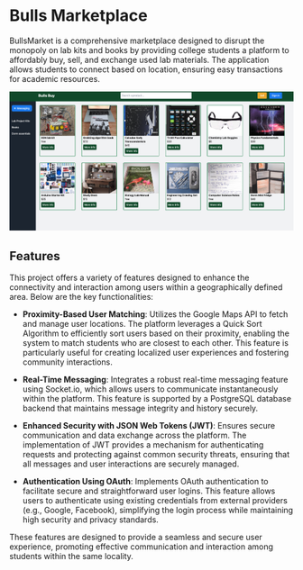 # Bulls Marketplace

BullsMarket is a comprehensive marketplace designed to disrupt the monopoly on lab kits and books by providing college students a platform to affordably buy, sell, and exchange used lab materials. The application allows students to connect based on location, ensuring easy transactions for academic resources.

<img src="/bulls.png" alt="Homepage" />

## Features

This project offers a variety of features designed to enhance the connectivity and interaction among users within a geographically defined area. Below are the key functionalities:

- **Proximity-Based User Matching**: Utilizes the Google Maps API to fetch and manage user locations. The platform leverages a Quick Sort Algorithm to efficiently sort users based on their proximity, enabling the system to match students who are closest to each other. This feature is particularly useful for creating localized user experiences and fostering community interactions.

- **Real-Time Messaging**: Integrates a robust real-time messaging feature using Socket.io, which allows users to communicate instantaneously within the platform. This feature is supported by a PostgreSQL database backend that maintains message integrity and history securely.

- **Enhanced Security with JSON Web Tokens (JWT)**: Ensures secure communication and data exchange across the platform. The implementation of JWT provides a mechanism for authenticating requests and protecting against common security threats, ensuring that all messages and user interactions are securely managed.

- **Authentication Using OAuth**: Implements OAuth authentication to facilitate secure and straightforward user logins. This feature allows users to authenticate using existing credentials from external providers (e.g., Google, Facebook), simplifying the login process while maintaining high security and privacy standards.

These features are designed to provide a seamless and secure user experience, promoting effective communication and interaction among students within the same locality.

